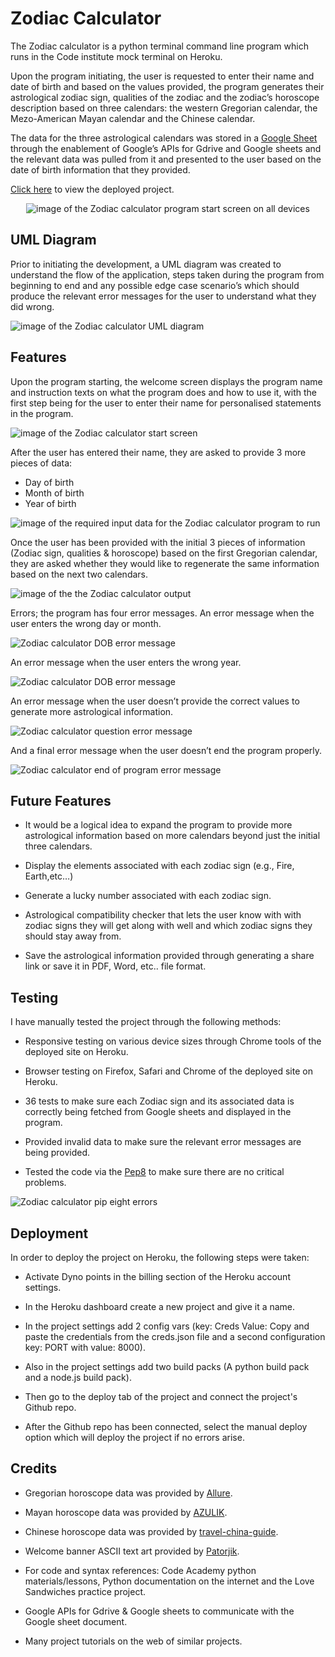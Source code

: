 # Zodiac Calculator
The Zodiac calculator is a python terminal command line program which runs in the Code institute mock terminal on Heroku.

Upon the program initiating, the user is requested to enter their name and date of birth and based on the values provided, the program generates their astrological zodiac sign, qualities of the zodiac and the zodiac’s horoscope description based on three calendars: the western Gregorian calendar, the Mezo-American Mayan calendar and the Chinese calendar.

The data for the three astrological calendars was stored in a [Google Sheet](https://docs.google.com/spreadsheets/d/1bG8l2obMFN8uQB-j_ZrjLPf8L3HAkBQEZ17xwcD636I/edit?usp=sharing) through the enablement of Google’s APIs for Gdrive and Google sheets and the relevant data was pulled from it and presented to the user based on the date of birth information that they provided.

[Click here](https://zodiac-calculator-93d5e86df08c.herokuapp.com/) to view the deployed project.
<p align="center">
<img src="https://res.cloudinary.com/dugcwv1mf/image/upload/v1695550743/Project%201/Screenshot_2023-09-24_at_11.16.52_AM_kcwqfq.png" width="auto" height="auto" alt="image of the Zodiac calculator program start screen on all devices"></p>

## UML Diagram
Prior to initiating the development, a UML diagram was created to understand the flow of the application, steps taken during the program from beginning to end and any possible edge case scenario’s which should produce the relevant error messages for the user to understand what they did wrong. 

<img src="https://res.cloudinary.com/dugcwv1mf/image/upload/v1695551348/Project%201/Screenshot_2023-09-23_at_11.03.26_AM_claegz.png" width="auto" height="auto" alt="image of the Zodiac calculator UML diagram">

## Features
Upon the program starting, the welcome screen displays the program name and instruction texts on what the program does and how to use it, with the first step being for the user to enter their name for personalised statements in the program.

<img src="https://res.cloudinary.com/dugcwv1mf/image/upload/v1695650856/Project%201/Screenshot_2023-09-25_at_3.06.38_PM_ulnete.png" width="auto" height="auto" alt="image of the Zodiac calculator start screen">

After the user has entered their name, they are asked to provide 3 more pieces of data:
* Day of birth
* Month of birth
* Year of birth

<img src="https://res.cloudinary.com/dugcwv1mf/image/upload/v1695551681/Project%201/Screenshot_2023-09-24_at_11.34.22_AM_sg9bp3.png" width="auto" height="auto" alt="image of the required input data for the Zodiac calculator program to run">

Once the user has been provided with the initial 3 pieces of information (Zodiac sign, qualities & horoscope) based on the first Gregorian calendar, they are asked whether they would like to regenerate the same information based on the next two calendars.

<img src="https://res.cloudinary.com/dugcwv1mf/image/upload/v1695551833/Project%201/Screenshot_2023-09-24_at_11.36.27_AM_mswoy2.png" width="auto" height="auto" alt="image of the the Zodiac calculator output">

Errors; the program has four error messages.  An error message when the user enters the wrong day or month.

<img src="https://res.cloudinary.com/dugcwv1mf/image/upload/v1695650989/Project%201/Screenshot_2023-09-25_at_3.09.33_PM_wutf22.png" width="auto" height="auto" alt="Zodiac calculator DOB error message">

An error message when the user enters the wrong year.

<img src="https://res.cloudinary.com/dugcwv1mf/image/upload/v1695651081/Project%201/Screenshot_2023-09-25_at_3.11.08_PM_kiel1p.png" width="auto" height="auto" alt="Zodiac calculator DOB error message">

An error message when the user doesn’t provide the correct values to generate more astrological information.

<img src="https://res.cloudinary.com/dugcwv1mf/image/upload/v1695552173/Project%201/Screenshot_2023-09-24_at_11.42.40_AM_dnx6sd.png" width="auto" height="auto" alt="Zodiac calculator question error message">

And a final error message when the user doesn’t end the program properly.

<img src="https://res.cloudinary.com/dugcwv1mf/image/upload/v1695552274/Project%201/Screenshot_2023-09-24_at_11.44.17_AM_law28r.png" width="auto" height="auto" alt="Zodiac calculator end of program error message">

## Future Features
* It would be a logical idea to expand the program to provide more astrological information based on more calendars beyond just the initial three calendars. 

* Display the elements associated with each zodiac sign (e.g., Fire, Earth,etc…)

* Generate a lucky number associated with each zodiac sign.

* Astrological compatibility checker that lets the user know with with zodiac signs they will get along with well and which zodiac signs they should stay away from.

* Save the astrological information provided through generating a share link or save it in PDF, Word, etc.. file format.

## Testing

I have manually tested the project through the following methods:

* Responsive testing on various device sizes through Chrome tools of the deployed site on Heroku.

* Browser testing on Firefox, Safari and Chrome of the deployed site on Heroku.

* 36 tests to make sure each Zodiac sign and its associated data is correctly being fetched from Google sheets and displayed in the program.

* Provided invalid data to make sure the relevant error messages are being provided.

* Tested the code via the [Pep8](https://pep8ci.herokuapp.com/) to make sure there are no critical problems. 
<img src="https://res.cloudinary.com/dugcwv1mf/image/upload/v1695655465/Project%201/Screenshot_2023-09-25_at_4.22.34_PM_wfuega.png" width="auto" height="auto" alt="Zodiac calculator pip eight errors">

## Deployment

In order to deploy the project on Heroku, the following steps were taken:

* Activate Dyno points in the billing section of the Heroku account settings.

* In the Heroku dashboard create a new project and give it a name.

* In the project settings add 2 config vars (key: Creds Value: Copy and paste the credentials from the creds.json file and a second configuration key: PORT with value: 8000).

* Also in the project settings add two build packs (A python build pack and a node.js build pack).

* Then go to the deploy tab of the project and connect the project's Github repo.

* After the Github repo has been connected, select the manual deploy option which will deploy the project if no errors arise.  

## Credits

* Gregorian horoscope data was provided by [Allure](https://www.allure.com/story/zodiac-sign-personality-traits-dates).

* Mayan horoscope data was provided by [AZULIK](https://www.newsroom.azulik.com/healing/discover-what-sign-of-the-mayan-horoscope-you-are/).

* Chinese horoscope data was provided by [travel-china-guide](https://www.travelchinaguide.com/intro/social_customs/zodiac/).

* Welcome banner ASCII text art provided by [Patorjik](https://patorjk.com/software/taag/#p=display&f=Bloody&t=Food%20Thing).

* For code and syntax references: Code Academy python materials/lessons, Python documentation on the internet and the Love Sandwiches practice project.

* Google APIs for Gdrive & Google sheets to communicate with the Google sheet document.

* Many project tutorials on the web of similar projects.
